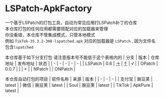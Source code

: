 # LSPatch-ApkFactory
一个基于LSPatch的打包工具，自动为常见应用打LSPatch补丁的仓库<br>
本仓库打包的任何应用都需要搭配对应的加载器来管理<br>
你没看错，本仓库不管集成模式，只管本地模式<br>
例如 `TikTok-35.3.2-398-lspatched.apk` 对应的加载器是 `LSPatch` , 因为文件名包含`lspatched`

本仓库基于如下分支打包 请注意版本号不能低于这个表格内的
| 分支 | 版本 | 仓库地址 | 发布地址 | 状态 |
| - | - | - | - | - |
| LSPatch | 0.6 | [→](https://github.com/LSPosed/LSPatch) | [↑](https://github.com/LSPosed/LSPatch/releases/tag/v0.6) | √ |
| OPatch | 0.0.7 | | | × |
| NPatch | 
| ONPatch |

本仓库自动打包的项目
| 软件名称 | 来源 | 版本 |
| - | - | - |
| 支付宝 | 豌豆荚 | latest |
| 微信 | 豌豆荚 | latest |
| Soul | 豌豆荚 | latest |
| TikTok | ApkPure | latest |
